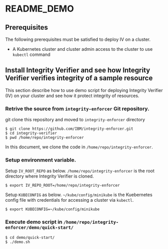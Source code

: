 # README_DEMO

## Prerequisites
The following prerequisites must be satisfied to deploy IV on a cluster.
- A Kubernetes cluster and cluster admin access to the cluster to use `kubectl` command


## Install Integrity Verifier and see how Integrity Verifier verifies integrity of a sample resource
This section describe how to use demo script for deploying Integrity Verifier (IV) on your cluster and see how it protect integrity of resources.

### Retrive the source from `integrity-enforcer` Git repository.

git clone this repository and moved to `integrity-enforcer` directory

```
$ git clone https://github.com/IBM/integrity-enforcer.git
$ cd integrity-verifier
$ pwd /home/repo/integrity-enforcer
```
In this document, we clone the code in `/home/repo/integrity-enforcer`.

###  Setup environment variable.

Setup `IV_ROOT_REPO` as below. `/home/repo/integrity-enforcer` is the root directory where Integrity Verifier is cloned.
```
$ export IV_REPO_ROOT=/home/repo/integrity-enforcer
```

Setup `KUBECONFIG` as below.  `~/kube/config/minikube` is the Kuebernetes config file with credentials for accessing a cluster via `kubectl`.
```
$ export KUBECONFIG=~/kube/config/minikube
```

### Execute demo script in `/home/repo/integrity-enforcer/demo/quick-start/`
```
$ cd demo/quick-start/
$ ./demo.sh
```
